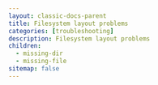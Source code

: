 ```yaml
---
layout: classic-docs-parent
title: Filesystem layout problems
categories: [troubleshooting]
description: Filesystem layout problems
children:
  - missing-dir
  - missing-file
sitemap: false
---
```

